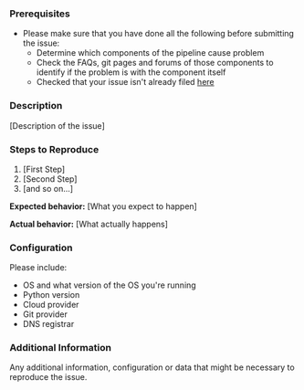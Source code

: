 <!-- Have you read the Code of Conduct? By filing an Issue, you are expected to comply with it, including treating everyone with respect: https://github.com/CloudGeometry/cgdevx-core/blob/main/CODE_OF_CONDUCT.md -->

### Prerequisites

* Please make sure that you have done all the following before submitting the issue:
    * Determine which components of the pipeline cause problem
    * Check the FAQs, git pages and forums of those components to identify if the problem is with the component itself
    * Checked that your issue isn't already filed [here](https://github.com/CloudGeometry/cgdevx-core/issues)

### Description

[Description of the issue]

### Steps to Reproduce

1. [First Step]
2. [Second Step]
3. [and so on...]

**Expected behavior:** [What you expect to happen]

**Actual behavior:** [What actually happens]

### Configuration

Please include:

* OS and what version of the OS you're running
* Python version
* Cloud provider
* Git provider
* DNS registrar
 
### Additional Information

Any additional information, configuration or data that might be necessary to reproduce the issue.